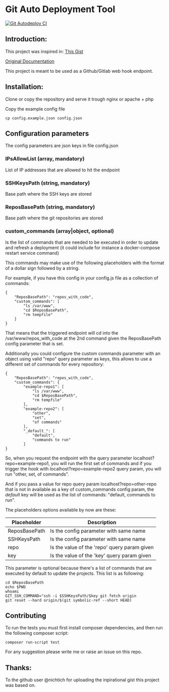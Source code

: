 # Git Auto Deployment Tool

[![Git Autodeploy CI](https://github.com/sdon2/github-autodeploy/actions/workflows/push.yml/badge.svg)](https://github.com/sdon2/github-autodeploy/actions/workflows/push.yml)

## Introduction:

This project was inspired in: [This Gist](https://gist.github.com/nichtich/5290675)

[Original Documentation](ORIGINAL.md)

This project is meant to be used as a Github/Gitlab web hook endpoint.

## Installation:

Clone or copy the repository and serve it trough nginx or apache + php

Copy the example config file

```
cp config.example.json config.json
```

## Configuration parameters

The config parameters are json keys in file config.json

### IPsAllowList (array, mandatory)

List of IP addresses that are allowed to hit the endpoint

### SSHKeysPath (string, mandatory)

Base path where the SSH keys are stored

### ReposBasePath (string, mandatory)

Base path where the git repositories are stored

### custom_commands (array|object, optional)

Is the list of commands that are needed to be executed in order to update and refresh a deployment (it could include for instance a docker-compose restart service command)

This commands may make use of the following placeholders with the format of a dollar sign followed by a string.

For example, if you have this config in your config.js file as a collection of commands:

```
{
    "ReposBasePath": "repos_with_code",
    "custom_commands": [
        "ls /var/www",
        "cd $ReposBasePath",
        "rm tempfile"
    ]
}
```

That means that the triggered endpoint will cd into the /var/www/repos_with_code at the 2nd command given the ReposBasePath config parameter that is set.

Additionally you could configure the custom commands parameter with an object using valid "repo" query parameter as keys, this allows to use a different set of commands for every repository:

```
{
    "ReposBasePath": "repos_with_code",
    "custom_commands": {
        "example-repo1": [
            "ls /var/www",
            "cd $ReposBasePath",
            "rm tempfile"
        ],
        "example-repo2": [
            "other",
            "set",
            "of commands"
        ],
        "_default_": [
            "default",
            "commands to run"
        ]
}
```
So, when you request the endpoint with the query parameter localhost?repo=example-repo1, you will run the first set of commands and if you trigger the hook with localhost?repo=example-repo2 query param, you will run "other, set, of commands".

And if you pass a value for repo query param localhost?repo=other-repo that is not in available as a key of custom_commands config param, the _default_ key will be used as the list of commands: "default, commands to run".

The placeholders options available by now are these:


| Placeholder       | Description                                   |
|-------------------|-----------------------------------------------|
| ReposBasePath     | Is the config parameter with same name        |
| SSHKeysPath       | Is the config parameter with same name        |
| repo              | Is the value of the 'repo' query param given  |
| key               | Is the value of the 'key' query param given   |

This parameter is optional because there's a list of commands that are executed by default to update the projects. This list is as following:

```
cd $ReposBasePath
echo $PWD
whoami
GIT_SSH_COMMAND="ssh -i $SSHKeysPath/$key git fetch origin
git reset --hard origin/$(git symbolic-ref --short HEAD)
```

## Contributing

To run the tests you must first install composer dependencies, and then run the following composer script:

```
composer run-script test
```

For any suggestion please write me or raise an issue on this repo.

## Thanks:

To the github user @nichtich for uploading the inpirational gist this project was based on.
